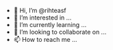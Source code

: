 - 👋 Hi, I’m @rihteasf
- 👀 I’m interested in ...
- 🌱 I’m currently learning ...
- 💞️ I’m looking to collaborate on ...
- 📫 How to reach me ...

<!---
rihteasf/rihteasf is a ✨ special ✨ repository because its `README.md` (this file) appears on your GitHub profile.
You can click the Preview link to take a look at your changes.
--->

